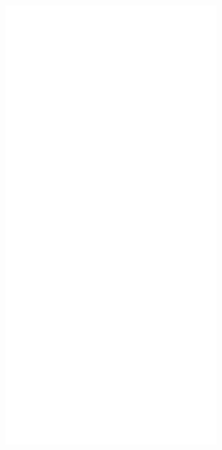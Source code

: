 <!--
Thanks for your interest or desire to copy my README. ₍^. .^₎⟆

This README uses Metrics workflow!
https://github.com/lowlighter/metrics
-->

![Metrics](/github-metrics.svg)
